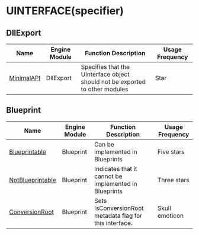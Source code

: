 # UINTERFACE(specifier)

## DllExport

| Name                                                         | Engine Module  | Function Description                                                | Usage Frequency |
| ------------------------------------------------------------ | --------- | ------------------------------------------------------- | -------- |
| [MinimalAPI](UINTERFACE/UHT/MinimalAPI.md)                   | DllExport | Specifies that the UInterface object should not be exported to other modules                    | Star        |


## Blueprint

| Name                                                         | Engine Module  | Function Description                                                | Usage Frequency |
| ------------------------------------------------------------ | --------- | ------------------------------------------------------- | -------- |
| [Blueprintable](UINTERFACE/Blueprint/Blueprintable/Blueprintable.md) | Blueprint | Can be implemented in Blueprints                                        | Five stars    |
| [NotBlueprintable](UINTERFACE/Blueprint/NotBlueprintable/NotBlueprintable.md) | Blueprint | Indicates that it cannot be implemented in Blueprints                                  | Three stars      |
| [ConversionRoot](UINTERFACE/UHT/ConversionRoot.md)           | Blueprint | Sets IsConversionRoot metadata flag for this interface. | Skull emoticon        |